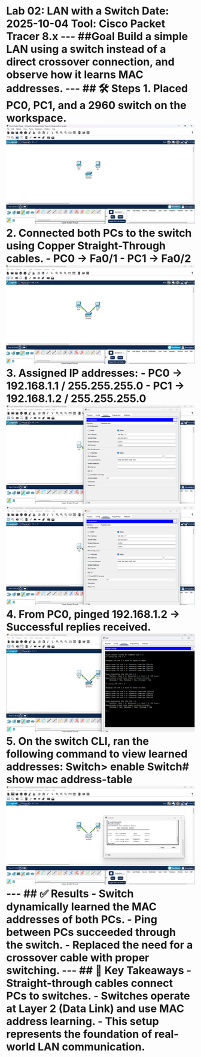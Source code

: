 # Lab 02: LAN with a Switch **Date:** 2025-10-04 **Tool:** Cisco Packet Tracer 8.x --- ##Goal Build a simple LAN using a switch instead of a direct crossover connection, and observe how it learns MAC addresses. --- ## 🛠️ Steps 1. Placed **PC0**, **PC1**, and a **2960 switch** on the workspace. ![Topology before cabling](./01-topology-before-cables.png) 2. Connected both PCs to the switch using **Copper Straight-Through** cables. - PC0 → Fa0/1 - PC1 → Fa0/2 ![Cables connected](./02-cables-connected.png) 3. Assigned IP addresses: - PC0 → 192.168.1.1 / 255.255.255.0 - PC1 → 192.168.1.2 / 255.255.255.0 ![PC0 IP config](./03-pc0-ip-config.png) ![PC1 IP config](./04-pc1-ip-config.png) 4. From **PC0**, pinged **192.168.1.2** → Successful replies received. ![Ping success](./05-ping-success.png) 5. On the switch CLI, ran the following command to view learned addresses: Switch> enable Switch# show mac address-table ![Switch MAC table](./06-switch-mac-table.png) --- ## ✅ Results - Switch dynamically learned the MAC addresses of both PCs. - Ping between PCs succeeded through the switch. - Replaced the need for a crossover cable with proper switching. --- ## 🔑 Key Takeaways - **Straight-through** cables connect PCs to switches. - Switches operate at **Layer 2 (Data Link)** and use **MAC address learning**. - This setup represents the foundation of real-world LAN communication.